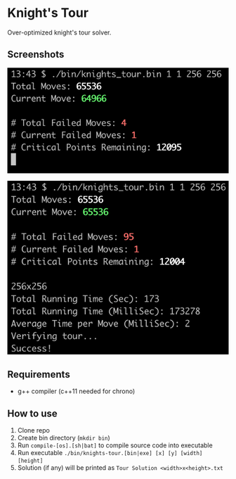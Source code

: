 # Knight's Tour

Over-optimized knight's tour solver.

## Screenshots

![Screenshot of Knight's Tour in progress](README-1.png?raw=true "Knight's Tour in progress")

![Screenshot of program final output](README-2.png?raw=true "Final output")

## Requirements

* g++ compiler (c++11 needed for chrono)

## How to use

1. Clone repo
2. Create bin directory (`mkdir bin`)
3. Run `compile-[os].[sh|bat]` to compile source code into executable
4. Run executable `./bin/knights-tour.[bin|exe] [x] [y] [width] [height]`
5. Solution (if any) will be printed as `Tour Solution <width>x<height>.txt`

